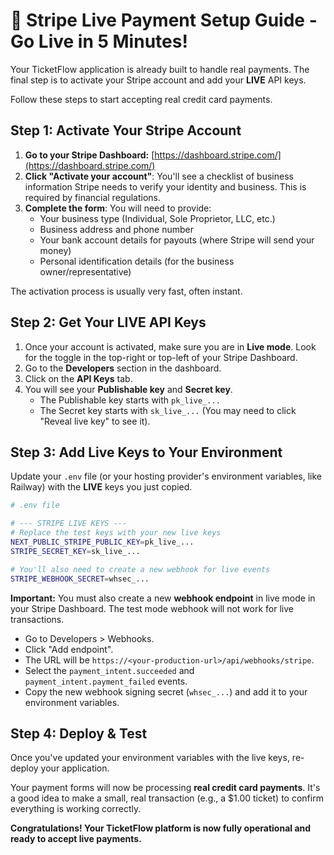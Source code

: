 # 🚀 Stripe Live Payment Setup Guide - Go Live in 5 Minutes!

Your TicketFlow application is already built to handle real payments. The final step is to activate your Stripe account and add your **LIVE** API keys.

Follow these steps to start accepting real credit card payments.

## Step 1: Activate Your Stripe Account

1.  **Go to your Stripe Dashboard:** [https://dashboard.stripe.com/](https://dashboard.stripe.com/)
2.  **Click "Activate your account"**: You'll see a checklist of business information Stripe needs to verify your identity and business. This is required by financial regulations.
3.  **Complete the form**: You will need to provide:
    *   Your business type (Individual, Sole Proprietor, LLC, etc.)
    *   Business address and phone number
    *   Your bank account details for payouts (where Stripe will send your money)
    *   Personal identification details (for the business owner/representative)

The activation process is usually very fast, often instant.

## Step 2: Get Your LIVE API Keys

1.  Once your account is activated, make sure you are in **Live mode**. Look for the toggle in the top-right or top-left of your Stripe Dashboard.
2.  Go to the **Developers** section in the dashboard.
3.  Click on the **API Keys** tab.
4.  You will see your **Publishable key** and **Secret key**.
    *   The Publishable key starts with `pk_live_...`
    *   The Secret key starts with `sk_live_...` (You may need to click "Reveal live key" to see it).

## Step 3: Add Live Keys to Your Environment

Update your `.env` file (or your hosting provider's environment variables, like Railway) with the **LIVE** keys you just copied.

```bash
# .env file

# --- STRIPE LIVE KEYS ---
# Replace the test keys with your new live keys
NEXT_PUBLIC_STRIPE_PUBLIC_KEY=pk_live_...
STRIPE_SECRET_KEY=sk_live_...

# You'll also need to create a new webhook for live events
STRIPE_WEBHOOK_SECRET=whsec_...
```

**Important:** You must also create a new **webhook endpoint** in live mode in your Stripe Dashboard. The test mode webhook will not work for live transactions.
- Go to Developers > Webhooks.
- Click "Add endpoint".
- The URL will be `https://<your-production-url>/api/webhooks/stripe`.
- Select the `payment_intent.succeeded` and `payment_intent.payment_failed` events.
- Copy the new webhook signing secret (`whsec_...`) and add it to your environment variables.

## Step 4: Deploy & Test

Once you've updated your environment variables with the live keys, re-deploy your application.

Your payment forms will now be processing **real credit card payments**. It's a good idea to make a small, real transaction (e.g., a $1.00 ticket) to confirm everything is working correctly.

**Congratulations! Your TicketFlow platform is now fully operational and ready to accept live payments.**
